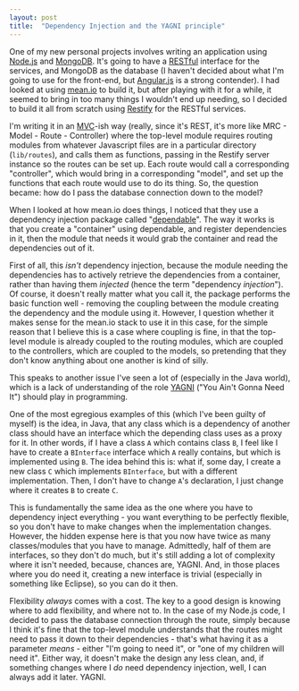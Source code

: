 ```yaml
---
layout: post
title:  "Dependency Injection and the YAGNI principle"
---
```


One of my new personal projects involves writing an application using
[Node.js](http://nodejs.org) and [MongoDB](http://www.mongodb.org).
It\'s going to have a
[RESTful](http://en.wikipedia.org/wiki/Representational_state_transfer)
interface for the services, and MongoDB as the database (I haven\'t
decided about what I\'m going to use for the front-end, but
[Angular.js](http://angularjs.org) is a strong contender). I had looked
at using [mean.io](http://www.mean.io/) to build it, but after playing
with it for a while, it seemed to bring in too many things I wouldn\'t
end up needing, so I decided to build it all from scratch using
[Restify](https://github.com/mcavage/node-restify) for the RESTful
services.

I\'m writing it in an
[MVC](http://en.wikipedia.org/wiki/Model%E2%80%93view%E2%80%93controller)-ish
way (really, since it\'s REST, it\'s more like MRC - Model - Route -
Controller) where the top-level module requires routing modules from
whatever Javascript files are in a particular directory (`lib/routes`),
and calls them as functions, passing in the Restify server instance so
the routes can be set up. Each route would call a corresponding
\"controller\", which would bring in a corresponding \"model\", and set
up the functions that each route would use to do its thing. So, the
question became: how do I pass the database connection down to the
model?

When I looked at how mean.io does things, I noticed that they use a
dependency injection package called
\"[dependable](https://github.com/idottv/dependable)\". The way it works
is that you create a \"container\" using dependable, and register
dependencies in it, then the module that needs it would grab the
container and read the dependencies out of it.

First of all, this *isn\'t* dependency injection, because the module
needing the dependencies has to actively retrieve the dependencies from
a container, rather than having them *injected* (hence the term
\"dependency *injection*\"). Of course, it doesn\'t really matter what
you call it, the package performs the basic function well - removing the
coupling between the module creating the dependency and the module using
it. However, I question whether it makes sense for the mean.io stack to
use it in this case, for the simple reason that I believe this is a case
where coupling is fine, in that the top-level module is already coupled
to the routing modules, which are coupled to the controllers, which are
coupled to the models, so pretending that they don\'t know anything
about one another is kind of silly.

This speaks to another issue I\'ve seen a lot of (especially in the Java
world), which is a lack of understanding of the role
[YAGNI](http://en.wikipedia.org/wiki/You_aren't_gonna_need_it) (\"You
Ain\'t Gonna Need It\") should play in programming.

One of the most egregious examples of this (which I\'ve been guilty of
myself) is the idea, in Java, that any class which is a dependency of
another class should have an interface which the depending class uses as
a proxy for it. In other words, if I have a class `A` which contains
class `B`, I feel like I have to create a `BInterface` interface which
`A` really contains, but which is implemented using `B`. The idea behind
this is: what if, some day, I create a new class `C` which implements
`BInterface`, but with a different implementation. Then, I don\'t have
to change `A`\'s declaration, I just change where it creates `B` to
create `C`.

This is fundamentally the same idea as the one where you have to
dependency inject everything - you want everything to be perfectly
flexible, so you don\'t have to make changes when the implementation
changes. However, the hidden expense here is that you now have twice as
many classes/modules that you have to manage. Admittedly, half of them
are interfaces, so they don\'t do much, but it\'s still adding a lot of
complexity where it isn\'t needed, because, chances are, YAGNI. And, in
those places where you do need it, creating a new interface is trivial
(especially in something like Eclipse), so you can do it then.

Flexibility *always* comes with a cost. The key to a good design is
knowing where to add flexibility, and where not to. In the case of my
Node.js code, I decided to pass the database connection through the
route, simply because I think it\'s fine that the top-level module
understands that the routes might need to pass it down to their
dependencies - that\'s what having it as a parameter *means* - either
\"I\'m going to need it\", or \"one of my children will need it\".
Either way, it doesn\'t make the design any less clean, and, if
something changes where I *do* need dependency injection, well, I can
always add it later. YAGNI.
